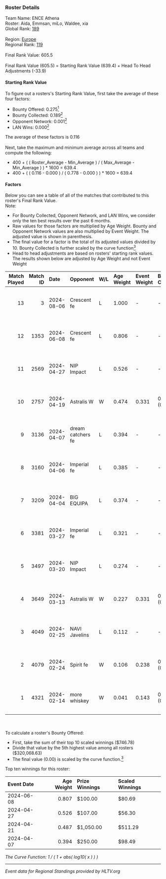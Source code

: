 ### Roster Details<br />
Team Name: ENCE Athena<br />
Roster: Aida, Emmsan, miLo, Waldee, xia<br />
Global Rank: [189](../standings_global.md)<br />
<br />
Region: [Europe]( ../standings_europe.md)<br />
Regional Rank: [119]( ../standings_europe.md)<br />
<br />
Final Rank Value:  605.5<br />
<br />
Final Rank Value (605.5) = Starting Rank Value (639.4) + Head To Head Adjustments (-33.9)<br />

#### Starting Rank Value<br />
To figure out a rosters's Starting Rank Value, first take the average of these four factors:<br />
- Bounty Offered: 0.275[<sup>1</sup>](#table2)
- Bounty Collected: 0.189[<sup>2</sup>](#table1)
- Opponent Network: 0.001[<sup>2</sup>](#table1)
- LAN Wins: 0.000[<sup>2</sup>](#table1)

The average of these factors is 0.116<br />
<br />
Next, take the maximum and minimum average across all teams and compute the following:<br />
- 400 + ( ( Roster_Average - Min_Average ) / ( Max_Average - Min_Average ) ) * 1600 = 639.4
- 400 + ( ( 0.116 - 0.000 ) / ( 0.778 - 0.000 ) ) * 1600 = 639.4


#### Factors<br />
Below you can see a table of all of the matches that contributed to this roster's Final Rank Value.<br />
Note:<br />

- For Bounty Collected, Opponent Network, and LAN Wins, we consider only the ten best results over the past 6 months.
- Raw values for those factors are multiplied by Age Weight. Bounty and Opponent Network values are also multiplied by Event Weight. The adjusted value is shown in parenthesis.
- The final value for a factor is the total of its adjusted values divided by 10. Bounty Collected is further scaled by the curve function[<sup>3</sup>](#curveFunction)
- Head to head adjustments are based on rosters' starting rank values. The results shown below are adjusted by Age Weight and not Event Weight
<span id="table1"></span><br />


| Match Played | Match ID | Date       | Opponent          | W/L | Age Weight | Event Weight | Bounty Collected | Opponent Network | LAN Wins  | H2H Adj. | Roster                              |
| -: | -: | :- | :- | :- | :- | :- | :- | :- | :- | -: | :- |
|           13 |        3 | 2024-08-06 | Crescent fe       | L   | 1.000      | -            | -                | -                | -         |   -13.62 | Aida, Emmsan, miLo, Waldee, xia     |
|           12 |     1353 | 2024-06-08 | Crescent fe       | L   | 0.806      | -            | -                | -                | -         |   -11.51 | Aida, Emmsan, Mileyyy, miLo, Waldee |
|           11 |     2569 | 2024-04-27 | NIP Impact        | L   | 0.526      | -            | -                | -                | -         |    -6.27 | Aida, Emmsan, miLo, Waldee, xia     |
|           10 |     2757 | 2024-04-19 | Astralis W        | W   | 0.474      | 0.331        | 0.001 (0.000)    | 0.019 (0.003)    | 0 (0.000) |     6.98 | Aida, Emmsan, miLo, Waldee, xia     |
|            9 |     3136 | 2024-04-07 | dream catchers fe | L   | 0.394      | -            | -                | -                | -         |    -4.72 | Aida, Emmsan, miLo, Waldee, xia     |
|            8 |     3160 | 2024-04-06 | Imperial fe       | L   | 0.385      | -            | -                | -                | -         |    -1.17 | Aida, Emmsan, miLo, Waldee, xia     |
|            7 |     3209 | 2024-04-04 | BIG EQUIPA        | L   | 0.374      | -            | -                | -                | -         |    -3.87 | Aida, Emmsan, miLo, Waldee, xia     |
|            6 |     3381 | 2024-03-27 | Imperial fe       | L   | 0.321      | -            | -                | -                | -         |    -1.00 | Aida, Emmsan, miLo, Waldee, xia     |
|            5 |     3497 | 2024-03-20 | NIP Impact        | L   | 0.274      | -            | -                | -                | -         |    -3.59 | Aida, Emmsan, miLo, Waldee, xia     |
|            4 |     3649 | 2024-03-13 | Astralis W        | W   | 0.227      | 0.331        | 0.002 (0.000)    | 0.060 (0.004)    | 0 (0.000) |     3.76 | Aida, Emmsan, miLo, Waldee, xia     |
|            3 |     4049 | 2024-02-25 | NAVI Javelins     | L   | 0.112      | -            | -                | -                | -         |    -0.95 | Aida, Emmsan, miLo, Waldee, xia     |
|            2 |     4079 | 2024-02-24 | Spirit fe         | W   | 0.106      | 0.238        | 0.005 (0.000)    | 0.136 (0.003)    | 0 (0.000) |     1.79 | Aida, Emmsan, miLo, Waldee, xia     |
|            1 |     4321 | 2024-02-14 | more whiskey      | W   | 0.041      | 0.143        | 0.000 (0.000)    | 0.000 (0.000)    | 0 (0.000) |     0.27 | Aida, Emmsan, miLo, Waldee, xia     |

<br />
<span id="table2"></span><br />
To calculate a roster's Bounty Offered:<br />

- First, take the sum of their top 10 scaled winnings ($746.78)
- Divide that value by the 5th highest value among all rosters ($320,068.63)
- The final value (0.00) is scaled by the curve function.[<sup>3</sup>](#curveFunction)

Top ten winnings for this roster:<br />

| Event Date | Age Weight | Prize Winnings | Scaled Winnings |
| :- | -: | :- | :- |
| 2024-06-08 |      0.807 | $100.00        | $80.69          |
| 2024-04-27 |      0.526 | $107.00        | $56.30          |
| 2024-04-21 |      0.487 | $1,050.00      | $511.29         |
| 2024-04-07 |      0.394 | $250.00        | $98.49          |


<span id="curveFunction"></span>_The Curve Function: 1 / ( 1 + abs( log10( x ) ) )_<br />

---
_Event data for Regional Standings provided by HLTV.org_<br />
